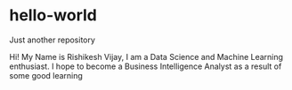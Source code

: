 # hello-world
Just another repository

Hi! My Name is Rishikesh Vijay, I am a Data Science and Machine Learning enthusiast. I hope to become a Business Intelligence Analyst as a result of some good learning
